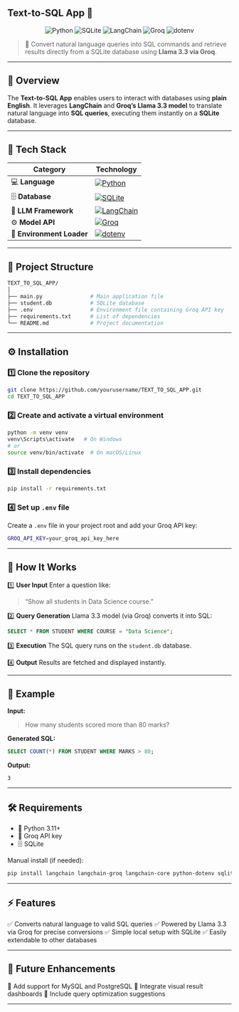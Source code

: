 ## Text-to-SQL App 🧠 

<p align="center">
  <img src="https://img.shields.io/badge/Python-3.11+-blue.svg" alt="Python"/>
  <img src="https://img.shields.io/badge/SQLite-3-lightgrey.svg" alt="SQLite"/>
  <img src="https://img.shields.io/badge/LangChain-Framework-green.svg" alt="LangChain"/>
  <img src="https://img.shields.io/badge/Groq-LLM-orange.svg" alt="Groq"/>
  <img src="https://img.shields.io/badge/dotenv-Environment%20Variables-blue.svg" alt="dotenv"/>
</p>

> 🧩 Convert natural language queries into SQL commands and retrieve results directly from a SQLite database using **Llama 3.3 via Groq**.

---

## 🚀 Overview

The **Text-to-SQL App** enables users to interact with databases using **plain English**.
It leverages **LangChain** and **Groq’s Llama 3.3 model** to translate natural language into **SQL queries**, executing them instantly on a **SQLite** database.

---

## 🧩 Tech Stack

| Category                  | Technology                                                                                                                 |
| ------------------------- | -------------------------------------------------------------------------------------------------------------------------- |
| 💻 **Language**           | [![Python](https://img.shields.io/badge/Python-3.11+-blue.svg)](https://www.python.org/)                                   |
| 🗄️ **Database**          | [![SQLite](https://img.shields.io/badge/SQLite-3-lightgrey.svg)](https://www.sqlite.org/)                                  |
| 🧠 **LLM Framework**      | [![LangChain](https://img.shields.io/badge/LangChain-Framework-green.svg)](https://www.langchain.com/)                     |
| ⚙️ **Model API**          | [![Groq](https://img.shields.io/badge/Groq-LLM-orange.svg)](https://groq.com/)                                             |
| 🌱 **Environment Loader** | [![dotenv](https://img.shields.io/badge/dotenv-Environment%20Variables-blue.svg)](https://pypi.org/project/python-dotenv/) |

---

## 📁 Project Structure

```bash
TEXT_TO_SQL_APP/
│
├── main.py               # Main application file
├── student.db            # SQLite database
├── .env                  # Environment file containing Groq API key
├── requirements.txt      # List of dependencies
└── README.md             # Project documentation
```

---

## ⚙️ Installation

### 1️⃣ Clone the repository

```bash
git clone https://github.com/yourusername/TEXT_TO_SQL_APP.git
cd TEXT_TO_SQL_APP
```

### 2️⃣ Create and activate a virtual environment

```bash
python -m venv venv
venv\Scripts\activate   # On Windows
# or
source venv/bin/activate  # On macOS/Linux
```

### 3️⃣ Install dependencies

```bash
pip install -r requirements.txt
```

### 4️⃣ Set up `.env` file

Create a `.env` file in your project root and add your Groq API key:

```bash
GROQ_API_KEY=your_groq_api_key_here
```

---

## 🧠 How It Works

1️⃣ **User Input**
Enter a question like:

> “Show all students in Data Science course.”

2️⃣ **Query Generation**
Llama 3.3 model (via Groq) converts it into SQL:

```sql
SELECT * FROM STUDENT WHERE COURSE = "Data Science";
```

3️⃣ **Execution**
The SQL query runs on the `student.db` database.

4️⃣ **Output**
Results are fetched and displayed instantly.

---

## 🧪 Example

**Input:**

> How many students scored more than 80 marks?

**Generated SQL:**

```sql
SELECT COUNT(*) FROM STUDENT WHERE MARKS > 80;
```

**Output:**

```
3
```

---

## 🛠️ Requirements

* 🐍 Python 3.11+
* 🔑 Groq API key
* 🗄️ SQLite

Manual install (if needed):

```bash
pip install langchain langchain-groq langchain-core python-dotenv sqlite3
```

---

## ⚡ Features

✅ Converts natural language to valid SQL queries
✅ Powered by Llama 3.3 via Groq for precise conversions
✅ Simple local setup with SQLite
✅ Easily extendable to other databases

---

## 🧰 Future Enhancements

🚧 Add support for MySQL and PostgreSQL
🤖 Integrate visual result dashboards
🧮 Include query optimization suggestions

---




